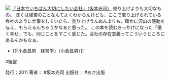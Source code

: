 [![](https://gyazo.com/d71186a842257ebec4e9efca814c72f9.jpg)](https://amzn.to/3oLlhzw)
[『日本でいちばん大切にしたい会社』（坂本光司）](https://amzn.to/3oLlhzw)
売り上げよりも大切なもの。
ぼくは経営のことなんてよくわからんけども、ここで取り上げられている会社のように仕事をしていたら、売り上げうんぬんよりも、確かに沢山の感動を与え、もらえるんちゃうかなぁと思った。
この本を読むきっかけになった「働く幸せ」でも、同じことをすごく感じた。会社の存在意義ってこういうところにあるんかもなぁ。

- [[『小倉昌男　経営学』（小倉昌男）]]

#経営 

発行：2011
著者： #坂本光司
出版社： #あさ出版